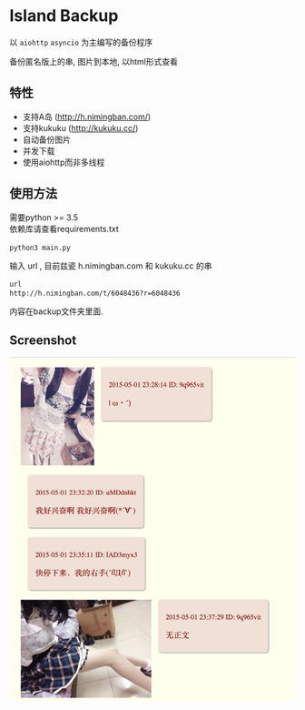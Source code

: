 Island Backup
==============
以 `aiohttp` `asyncio` 为主编写的备份程序  

备份匿名版上的串, 图片到本地, 以html形式查看  


特性
-----
- 支持A岛 (http://h.nimingban.com/)
- 支持kukuku (http://kukuku.cc/)
- 自动备份图片
- 并发下载  
- 使用aiohttp而非多线程


使用方法
-------
需要python >= 3.5  
依赖库请查看requirements.txt  


`python3 main.py`  

输入 url , 目前兹瓷 h.nimingban.com 和 kukuku.cc 的串  

```shell
url
http://h.nimingban.com/t/6048436?r=6048436
```


内容在backup文件夹里面.  


Screenshot
--------
![](/screenshot/html-preview.png)

